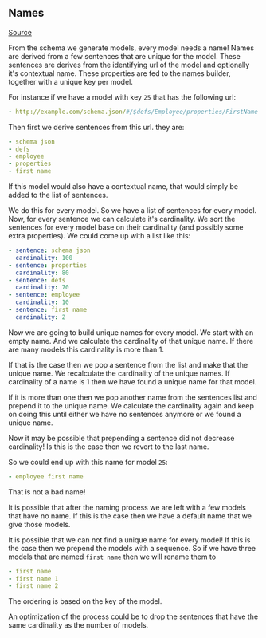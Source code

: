 ## Names

[Source](../packages/cargo/jns42-core/src/utils/names.rs)

From the schema we generate models, every model needs a name! Names are derived from a few sentences that are unique for the model. These sentences are derives from the identifying url of the model and optionally it's contextual name. These properties are fed to the names builder, together with a unique key per model.

For instance if we have a model with key `25` that has the following url:

```yaml
- http://example.com/schema.json/#/$defs/Employee/properties/FirstName
```

Then first we derive sentences from this url. they are:

```yaml
- schema json
- defs
- employee
- properties
- first name
```

If this model would also have a contextual name, that would simply be added to the list of sentences.

We do this for every model. So we have a list of sentences for every model. Now, for every sentence we can calculate it's cardinality. We sort the sentences for every model base on their cardinality (and possibly some extra properties). We could come up with a list like this:

```yaml
- sentence: schema json
  cardinality: 100
- sentence: properties
  cardinality: 80
- sentence: defs
  cardinality: 70
- sentence: employee
  cardinality: 10
- sentence: first name
  cardinality: 2
```

Now we are going to build unique names for every model. We start with an empty name. And we calculate the cardinality of that unique name. If there are many models this cardinality is more than 1.

If that is the case then we pop a sentence from the list and make that the unique name. We recalculate the cardinality of the unique names. If cardinality of a name is 1 then we have found a unique name for that model.

If it is more than one then we pop another name from the sentences list and prepend it to the unique name. We calculate the cardinality again and keep on doing this until either we have no sentences anymore or we found a unique name.

Now it may be possible that prepending a sentence did not decrease cardinality! Is this is the case then we revert to the last name.

So we could end up with this name for model `25`:

```yaml
- employee first name
```

That is not a bad name!

It is possible that after the naming process we are left with a few models that have no name. If this is the case then we have a default name that we give those models.

It is possible that we can not find a unique name for every model! If this is the case then we prepend the models with a sequence. So if we have three models that are named `first name` then we will rename them to

```yaml
- first name
- first name 1
- first name 2
```

The ordering is based on the key of the model.

An optimization of the process could be to drop the sentences that have the same cardinality as the number of models.

